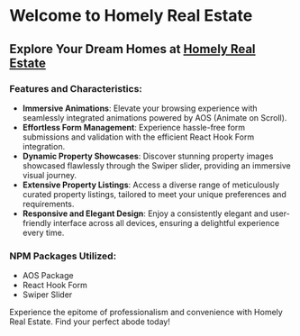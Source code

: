 # Welcome to Homely Real Estate

## Explore Your Dream Homes at [Homely Real Estate](https://assignment-demo-427f4.web.app/)

### Features and Characteristics:

- **Immersive Animations**: Elevate your browsing experience with seamlessly integrated animations powered by AOS (Animate on Scroll).
- **Effortless Form Management**: Experience hassle-free form submissions and validation with the efficient React Hook Form integration.
- **Dynamic Property Showcases**: Discover stunning property images showcased flawlessly through the Swiper slider, providing an immersive visual journey.
- **Extensive Property Listings**: Access a diverse range of meticulously curated property listings, tailored to meet your unique preferences and requirements.
- **Responsive and Elegant Design**: Enjoy a consistently elegant and user-friendly interface across all devices, ensuring a delightful experience every time.

### NPM Packages Utilized:

- AOS Package
- React Hook Form
- Swiper Slider

Experience the epitome of professionalism and convenience with Homely Real Estate. Find your perfect abode today!

